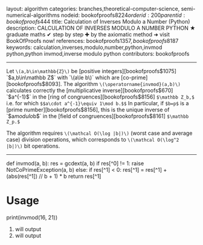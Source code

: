 layout: algorithm
categories: branches,theoretical-computer-science, semi-numerical-algorithms
nodeid: bookofproofs$8224
orderid: 200
parentid: bookofproofs$444
title: Calculation of Inverses Modulo a Number (Python)
description: CALCULATION OF INVERSES MODULO A NUMBER PYTHON &#9733; graduate maths &#10004; step by step &#10010; by the axiomatic method &#10140; visit BookOfProofs now!
references: bookofproofs$1357,bookofproofs$8187
keywords: calculation,inverses,modulo,number,python,invmod python,python invmod,inverse modulo python
contributors: bookofproofs

---
Let `\(a,b\in\mathbb{Z}\)` be [positive integers][bookofproofs$1075] `$a,b\in\mathbb Z$` with `\(a\le b\)` which are [co-prime][bookofproofs$8093]. The algorithm `\(\operatorname{invmod}(a,b)\)` calculates correctly the [multiplicative inverse][bookofproofs$670] `$a^{-1}$` in the [ring of congruences][bookofproofs$8156] `$\mathbb Z_b,$` i.e. for which `$$a\cdot a^{-1}\equiv 1\mod b.$$` In particular, if `$b=p$` is a [prime number][bookofproofs$8156], this is the unique inverse of `$a$` modulo `$b$` in the [field of congruences][bookofproofs$8161] `$\mathbb Z_p.$`

The algorithm requires `\(\mathcal O(\log |b|)\)` (worst case and average case) division operations, which corresponds to `\(\mathcal O(\log^2 |b|)\)` bit operations.

---

def invmod(a, b):
    res = gcdext(a, b)
    if res[^0] != 1:
        raise NotCoPrimeException(a, b)
    else:
        if res[^1] < 0:
            res[^1] = res[^1] + (abs(res[^1]) // b + 1) * b
        return res[^1]


# Usage
print(invmod(16, 21))


1. will output
1. will output
